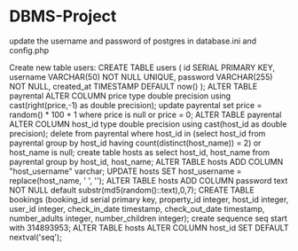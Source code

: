 # DBMS-Project

update the username and password of postgres in database.ini and config.php

Create new table users:
CREATE TABLE users (
    id SERIAL PRIMARY KEY,
    username VARCHAR(50) NOT NULL UNIQUE,
    password VARCHAR(255) NOT NULL,
    created_at TIMESTAMP DEFAULT now()
);
ALTER TABLE payrental ALTER COLUMN price type double precision using cast(right(price,-1) as double precision);
update payrental set price = random() * 100 + 1 where price is null or price = 0;
ALTER TABLE payrental ALTER COLUMN host_id type double precision using cast(host_id as double precision);
delete from payrental where host_id in (select host_id from payrental group by host_id having count(distinct(host_name)) = 2) or host_name is null;
create table hosts as select host_id, host_name from payrental group by host_id, host_name;
ALTER TABLE hosts ADD COLUMN "host_username" varchar;
UPDATE hosts SET host_username = replace(host_name, ' ', '');
ALTER TABLE hosts ADD COLUMN password text NOT NULL default substr(md5(random()::text),0,7);
CREATE TABLE bookings (booking_id serial primary key, property_id integer, host_id integer, user_id integer, check_in_date timestamp, check_out_date timestamp, number_adults integer, number_children integer);
create sequence seq start with 314893953;
ALTER TABLE hosts ALTER COLUMN host_id SET DEFAULT nextval('seq');